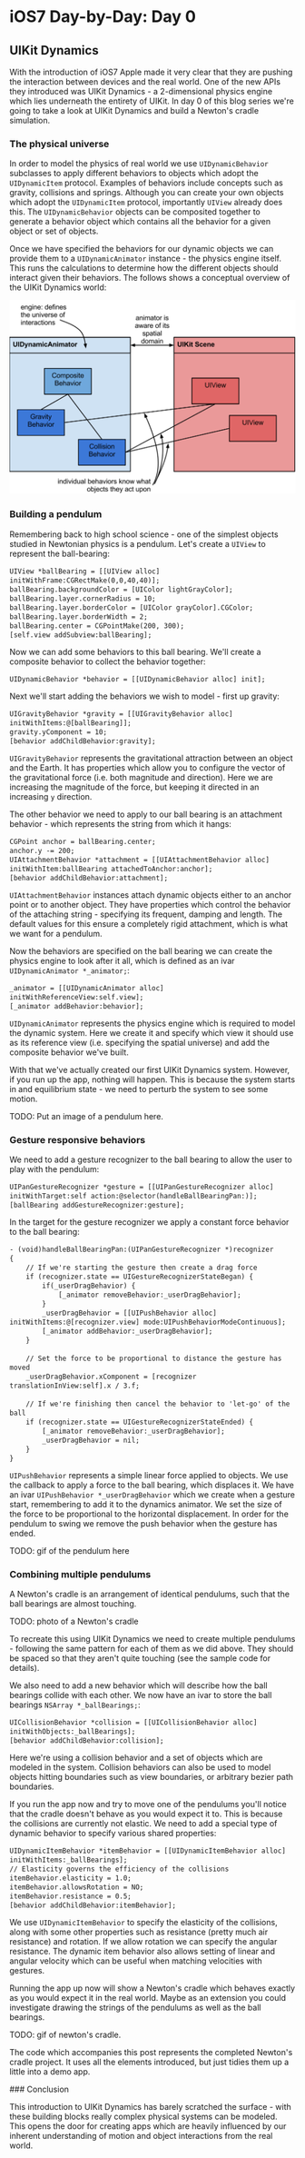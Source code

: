 # iOS7 Day-by-Day: Day 0
## UIKit Dynamics

With the introduction of iOS7 Apple made it very clear that they are pushing the
interaction between devices and the real world. One of the new APIs they introduced
was UIKit Dynamics - a 2-dimensional physics engine which lies underneath the
entirety of UIKit. In day 0 of this blog series we're going to take a look at
UIKit Dynamics and build a Newton's cradle simulation.


### The physical universe

In order to model the physics of real world we use `UIDynamicBehavior` subclasses
to apply different behaviors to objects which adopt the `UIDynamicItem` protocol.
Examples of behaviors include concepts such as gravity, collisions and springs. Although you can create your own objects which adopt the `UIDynamicItem`
protocol, importantly `UIView` already does this. The `UIDynamicBehavior` objects
can be composited together to generate a behavior object which contains all the
behavior for a given object or set of objects.

Once we have specified the behaviors for our dynamic objects we can provide them
to a `UIDynamicAnimator` instance - the physics engine itself. This runs the
calculations to determine how the different objects should interact given their
behaviors. The follows shows a conceptual overview of the UIKit Dynamics world:

![UIKit Dynamics Conceptual Overview](img/UIKitDynamicsConceptualOverview.svg)

### Building a pendulum

Remembering back to high school science - one of the simplest objects studied in
Newtonian physics is a pendulum. Let's create a `UIView` to represent
the ball-bearing:

    UIView *ballBearing = [[UIView alloc] initWithFrame:CGRectMake(0,0,40,40)];
    ballBearing.backgroundColor = [UIColor lightGrayColor];
    ballBearing.layer.cornerRadius = 10;
    ballBearing.layer.borderColor = [UIColor grayColor].CGColor;
    ballBearing.layer.borderWidth = 2;
    ballBearing.center = CGPointMake(200, 300);
    [self.view addSubview:ballBearing];

Now we can add some behaviors to this ball bearing. We'll create a composite
behavior to collect the behavior together:

    UIDynamicBehavior *behavior = [[UIDynamicBehavior alloc] init];

Next we'll start adding the behaviors we wish to model - first up gravity:

    UIGravityBehavior *gravity = [[UIGravityBehavior alloc] initWithItems:@[ballBearing]];
    gravity.yComponent = 10;
    [behavior addChildBehavior:gravity];

`UIGravityBehavior` represents the gravitational attraction between an object and
the Earth. It has properties which allow you to configure the vector of the
gravitational force (i.e. both magnitude and direction). Here we are increasing
the magnitude of the force, but keeping it directed in an increasing `y` direction.

The other behavior we need to apply to our ball bearing is an attachment
behavior - which represents the string from which it hangs:

    CGPoint anchor = ballBearing.center;
    anchor.y -= 200;
    UIAttachmentBehavior *attachment = [[UIAttachmentBehavior alloc] initWithItem:ballBearing attachedToAnchor:anchor];
    [behavior addChildBehavior:attachment];

`UIAttachmentBehavior` instances attach dynamic objects either to an anchor point
or to another object. They have properties which control the behavior of the
attaching string - specifying its frequent, damping and length. The default values
for this ensure a completely rigid attachment, which is what we want for a pendulum.

Now the behaviors are specified on the ball bearing we can create the physics
engine to look after it all, which is defined as an ivar `UIDynamicAnimator *_animator;`:

    _animator = [[UIDynamicAnimator alloc] initWithReferenceView:self.view];
    [_animator addBehavior:behavior];

`UIDynamicAnimator` represents the physics engine which is required to model the
dynamic system. Here we create it and specify which view it should use as its
reference view (i.e. specifying the spatial universe) and add the composite
behavior we've built.

With that we've actually created our first UIKit Dynamics system. However, if
you run up the app, nothing will happen. This is because the system starts in
and equilibrium state - we need to perturb the system to see some motion.

TODO: Put an image of a pendulum here.

### Gesture responsive behaviors

We need to add a gesture recognizer to the ball bearing to allow the user to
play with the pendulum:

    UIPanGestureRecognizer *gesture = [[UIPanGestureRecognizer alloc] initWithTarget:self action:@selector(handleBallBearingPan:)];
    [ballBearing addGestureRecognizer:gesture];

In the target for the gesture recognizer we apply a constant force behavior
to the ball bearing:

    - (void)handleBallBearingPan:(UIPanGestureRecognizer *)recognizer
    {
        // If we're starting the gesture then create a drag force
        if (recognizer.state == UIGestureRecognizerStateBegan) {
            if(_userDragBehavior) {
                [_animator removeBehavior:_userDragBehavior];
            }
            _userDragBehavior = [[UIPushBehavior alloc] initWithItems:@[recognizer.view] mode:UIPushBehaviorModeContinuous];
            [_animator addBehavior:_userDragBehavior];
        }
        
        // Set the force to be proportional to distance the gesture has moved
        _userDragBehavior.xComponent = [recognizer translationInView:self].x / 3.f;
        
        // If we're finishing then cancel the behavior to 'let-go' of the ball
        if (recognizer.state == UIGestureRecognizerStateEnded) {
            [_animator removeBehavior:_userDragBehavior];
            _userDragBehavior = nil;
        }
    }

`UIPushBehavior` represents a simple linear force applied to objects. We use the
callback to apply a force to the ball bearing, which displaces it. We have an
ivar `UIPushBehavior *_userDragBehavior` which we create when a gesture start,
remembering to add it to the dynamics animator. We set the size of the force to
be proportional to the horizontal displacement. In order for the pendulum to
swing we remove the push behavior when the gesture has ended.

TODO: gif of the pendulum here

### Combining multiple pendulums

A Newton's cradle is an arrangement of identical pendulums, such that the ball
bearings are almost touching. 

TODO: photo of a Newton's cradle

To recreate this using UIKit Dynamics we need to create multiple pendulums -
following the same pattern for each of them as we did above. They should be
spaced so that they aren't quite touching (see the sample code for details).

We also need to add a new behavior which will describe how the ball bearings
collide with each other. We now have an ivar to store the ball bearings
`NSArray *_ballBearings;`:

    UICollisionBehavior *collision = [[UICollisionBehavior alloc] initWithObjects:_ballBearings];
    [behavior addChildBehavior:collision];

Here we're using a collision behavior and a set of objects which are modeled in
the system. Collision behaviors can also be used to model objects hitting boundaries
such as view boundaries, or arbitrary bezier path boundaries.

If you run the app now and try to move one of the pendulums you'll notice that
the cradle doesn't behave as you would expect it to. This is because the collisions
are currently not elastic. We need to add a special type of dynamic behavior to
specify various shared properties:

    UIDynamicItemBehavior *itemBehavior = [[UIDynamicItemBehavior alloc] initWithItems:_ballBearings];
    // Elasticity governs the efficiency of the collisions
    itemBehavior.elasticity = 1.0;
    itemBehavior.allowsRotation = NO;
    itemBehavior.resistance = 0.5;
    [behavior addChildBehavior:itemBehavior];

We use `UIDynamicItemBehavior` to specify the elasticity of the collisions, along
with some other properties such as resistance (pretty much air resistance) and
rotation. If we allow rotation we can specify the angular resistance. The dynamic
item behavior also allows setting of linear and angular velocity which can be
useful when matching velocities with gestures.

Running the app up now will show a Newton's cradle which behaves exactly as you
would expect it in the real world. Maybe as an extension you could investigate
drawing the strings of the pendulums as well as the ball bearings.

TODO: gif of newton's cradle.

The code which accompanies this post represents the completed Newton's cradle
project. It uses all the elements introduced, but just tidies them up a little
into a demo app.

### Conclusion

This introduction to UIKit Dynamics has barely scratched the surface - with these
building blocks really complex physical systems can be modeled. This opens the 
door for creating apps which are heavily influenced by our inherent understanding
of motion and object interactions from the real world.
